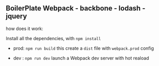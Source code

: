 ## BoilerPlate Webpack - backbone - lodash - jquery

how does it work:

Install all the dependencies, with ```npm install```

- prod: ```npm run build```
this create a ```dist``` file with ```webpack.prod``` config

- dev : ```npm run dev```
launch a Webpack dev server with hot reaload
